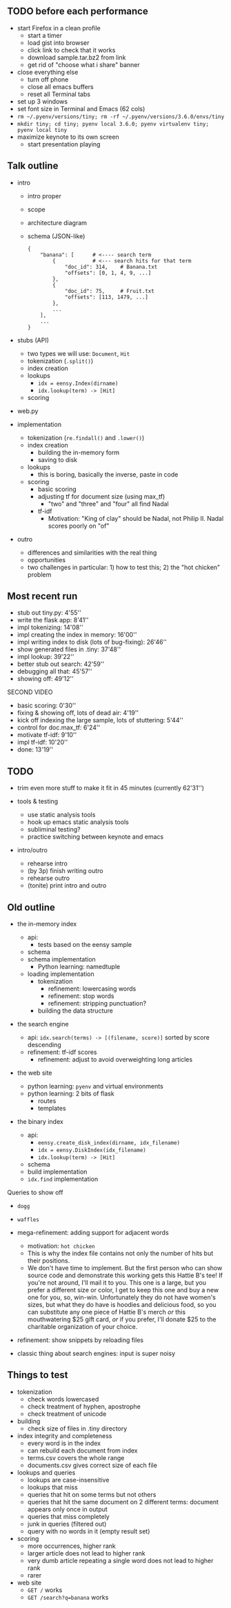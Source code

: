 ## TODO before each performance

* start Firefox in a clean profile
    * start a timer
    * load gist into browser
    * click link to check that it works
    * download sample.tar.bz2 from link
    * get rid of "choose what i share" banner
* close everything else
    * turn off phone
    * close all emacs buffers
    * reset all Terminal tabs
* set up 3 windows
* set font size in Terminal and Emacs (62 cols)
* `rm ~/.pyenv/versions/tiny; rm -rf ~/.pyenv/versions/3.6.0/envs/tiny`
* `mkdir tiny; cd tiny; pyenv local 3.6.0; pyenv virtualenv tiny; pyenv local tiny`
* maximize keynote to its own screen
    * start presentation playing



## Talk outline

*   intro
    *   intro proper
    *   scope
    *   architecture diagram
    *   schema (JSON-like)

            {
                "banana": [      # <---- search term
                    {            # <--- search hits for that term
                        "doc_id": 314,    # Banana.txt
                        "offsets": [0, 1, 4, 9, ...]
                    },
                    {
                        "doc_id": 75,     # Fruit.txt
                        "offsets": [113, 1479, ...]
                    },
                    ...
                ],
                ...
            }

*   stubs (API)
    *   two types we will use: `Document`, `Hit`
    *   tokenization (`.split()`)
    *   index creation
    *   lookups
        *   `idx = eensy.Index(dirname)`
        *   `idx.lookup(term) -> [Hit]`
    *   scoring
*   web.py
*   implementation
    *   tokenization (`re.findall()` and `.lower()`)
    *   index creation
        *   building the in-memory form
        *   saving to disk
    *   lookups
        *   this is boring, basically the inverse, paste in code
    *   scoring
        *   basic scoring
        *   adjusting tf for document size (using max_tf)
            *   "two" and "three" and "four" all find Nadal
        *   tf-idf
            *   Motivation: "King of clay" should be Nadal, not Philip II.
                Nadal scores poorly on "of"

*   outro
    *   differences and similarities with the real thing
    *   opportunities
    *   two challenges in particular: 1) how to test this; 2) the "hot chicken" problem


## Most recent run

* stub out tiny.py: 4'55''
* write the flask app: 8'41''
* impl tokenizing: 14'08''
* impl creating the index in memory: 16'00''
* impl writing index to disk (lots of bug-fixing): 26'46''
* show generated files in .tiny: 37'48''
* impl lookup: 39'22''
* better stub out search: 42'59''
* debugging all that: 45'57''
* showing off: 49'12''

SECOND VIDEO
* basic scoring: 0'30''
* fixing & showing off, lots of dead air: 4'19''
* kick off indexing the large sample, lots of stuttering: 5'44''
* control for doc.max_tf: 6'24''
* motivate tf-idf: 9'10''
* impl tf-idf: 10'20''
* done: 13'19''


## TODO

* trim even more stuff to make it fit in 45 minutes (currently 62'31'')

* tools & testing
    * use static analysis tools
    * hook up emacs static analysis tools
    * subliminal testing?
    * practice switching between keynote and emacs

* intro/outro
    * rehearse intro
    * (by 3p) finish writing outro
    * rehearse outro
    * (tonite) print intro and outro




## Old outline

*   the in-memory index
    *   api:
        *   tests based on the eensy sample
    *   schema
    *   schema implementation
        *   Python learning: namedtuple
    *   loading implementation
        *   tokenization
            *   refinement: lowercasing words
            *   refinement: stop words
            *   refinement: stripping punctuation?
        *   building the data structure

* the search engine
    * api: `idx.search(terms) -> [(filename, score)]` sorted by score descending
    * refinement: tf-idf scores
        * refinement: adjust to avoid overweighting long articles

* the web site
    * python learning: `pyenv` and virtual environments
    * python learning: 2 bits of flask
        * routes
        * templates

* the binary index
    * api:
        * `eensy.create_disk_index(dirname, idx_filename)`
        * `idx = eensy.DiskIndex(idx_filename)`
        * `idx.lookup(term) -> [Hit]`
    * schema
    * build implementation
    * `idx.find` implementation

Queries to show off
* `dogg`
* `waffles`



* mega-refinement: adding support for adjacent words
    * motivation: `hot chicken`
    * This is why the index file contains not only the number of hits
        but their positions.
    * We don't have time to implement. But the first person who can show
        source code and demonstrate this working gets this Hattie B's
        tee! If you're not around, I'll mail it to you. This one is a
        large, but you prefer a different size or color, I get to keep
        this one and buy a new one for you, so, win-win. Unfortunately
        they do not have women's sizes, but what they do have is hoodies
        and delicious food, so you can substitute any one piece of
        Hattie B's merch *or* this mouthwatering $25 gift card, *or* if
        you prefer, I'll donate $25 to the charitable organization of
        your choice.

* refinement: show snippets by reloading files

* classic thing about search engines: input is super noisy


## Things to test

*   tokenization
    *   check words lowercased
    *   check treatment of hyphen, apostrophe
    *   check treatment of unicode
*   building
    *   check size of files in .tiny directory
*   index integrity and completeness
    *   every word is in the index
    *   can rebuild each document from index
    *   terms.csv covers the whole range
    *   documents.csv gives correct size of each file
*   lookups and queries
    *   lookups are case-insensitive
    *   lookups that miss
    *   queries that hit on some terms but not others
    *   queries that hit the same document on 2 different terms:
        document appears only once in output
    *   queries that miss completely
    *   junk in queries (filtered out)
    *   query with no words in it (empty result set)
*   scoring
    *   more occurrences, higher rank
    *   larger article does not lead to higher rank
    *   very dumb article repeating a single word does not lead to higher rank
    *   rarer 
*   web site
    *   `GET /` works
    *   `GET /search?q=banana` works
